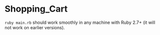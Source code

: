 # Shopping_Cart

`ruby main.rb` should work smoothly in any machine with Ruby 2.7+ (it will not work on earlier versions).
